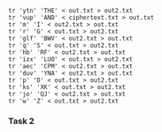 <!--

Setup
dcbuild
dcup


Task 1: Frequency Analysis

ytn -> the

tr 'ytn' 'THE' < out.txt > out2.txt


THvT -> THAT
'vup' -> AND

tr 'vup' 'AND' < ciphertext.txt > out.txt


mN -> IN
tr 'm' 'I' < out2.txt > out.txt

iANDINr
a lot of words that end with INr -> ING

tr 'r' 'G' < out.txt > out2.txt

DIfIDED gETlEEN
gETlEEN -> between
g -> B
l -> W
f -> V

tr 'glf' 'BWV' < out2.txt > out.txt

THIq -> THIS
Iq -> IS

tr 'q' 'S' < out.txt > out2.txt

THhEE -> THREE
bAh BETWEEN -> FAR BETWEEN

tr 'hb' 'RF' < out2.txt > out.txt

tr 'izx' 'LUO' < out.txt > out2.txt

FILcS
HISTORIaAL

tr 'aec' 'CPM' < out2.txt > out.txt


-->

```
tr 'ytn' 'THE' < out.txt > out2.txt
tr 'vup' 'AND' < ciphertext.txt > out.txt
tr 'm' 'I' < out2.txt > out.txt
tr 'r' 'G' < out.txt > out2.txt
tr 'glf' 'BWV' < out2.txt > out.txt
tr 'q' 'S' < out.txt > out2.txt
tr 'hb' 'RF' < out2.txt > out.txt
tr 'izx' 'LUO' < out.txt > out2.txt
tr 'aec' 'CPM' < out2.txt > out.txt
tr 'duv' 'YNA' < out2.txt > out.txt
tr 'p' 'D' < out.txt > out2.txt
tr 'ks' 'XK' < out.txt > out2.txt
tr 'jo' 'QJ' < out2.txt > out.txt
tr 'w' 'Z' < out.txt > out2.txt
```

### Task 2
<!--



openssl enc -ciphertype -e -in plain.txt -out cipher.bin -K 00112233445566778889aabbccddeeff -iv 0102030405060708

openssl enc -aes-256-ecb -e -in plain.txt -out cipher.bin -K 00112233445566778889aabbccddeeff
openssl enc -aes-192-cbc -e -in p1.bmp -out p2.bmp -K 00112233445566778889aabbccddeeff -iv 0102030405060708


ECB -> input = -> output predictable
CBC -> input = -> output not predictable (can't see the pattern in the image)

openssl enc -aes-128-ecb -e -in p1.bmp -out p2.bmp -K 00112233445566778889aabbccddeeff
head -c 54 p1.bmp > header
tail -c +55 p2.bmp > body
cat header body > new.bmp
eog new.bmp

openssl enc -aes-128-cbc -e -in p1.bmp -out p2.bmp -K 00112233445566778889aabbccddeeff -iv 0102030405060708
head -c 54 p1.bmp > header
tail -c +55 p2.bmp > body
cat header body > new.bmp
eog new.bmp
-->
